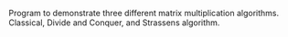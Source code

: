 Program to demonstrate three different matrix multiplication algorithms. 
Classical, Divide and Conquer, and Strassens algorithm.